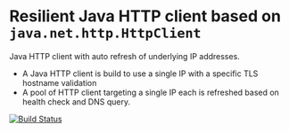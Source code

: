 # Resilient Java HTTP client based on `java.net.http.HttpClient`
Java HTTP client with auto refresh of underlying IP addresses.
* A Java HTTP client is build to use a single IP with a specific TLS hostname validation
* A pool of HTTP client targeting a single IP each is refreshed based on health check and DNS query.

[![Build Status](https://travis-ci.org/nhenneaux/resilient-java-httpclient.svg?branch=master)](https://travis-ci.org/nhenneaux/resilient-java-httpclient)
